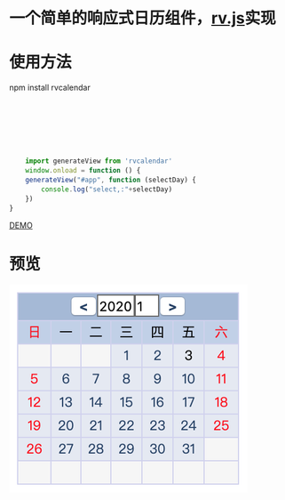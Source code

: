 # 一个简单的响应式日历组件，[rv.js](https://github.com/yhongm/rv.js)实现

# 使用方法
npm install rvcalendar
```javascript






    import generateView from 'rvcalendar'
    window.onload = function () {
    generateView("#app", function (selectDay) {
        console.log("select,:"+selectDay)
    })
}
```
[DEMO](https://github.com/yhongm/rvCalendarDemo)
# 预览
<img src="preview.png">
